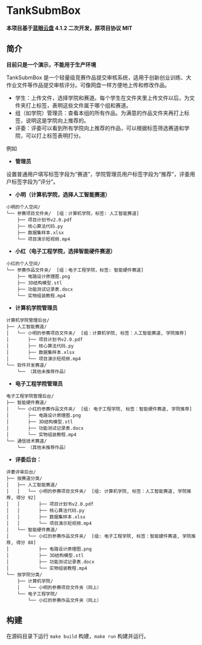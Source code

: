 # TankSubmBox

**本项目基于[蓝眼云盘](https://tank-doc.eyeblue.cn/) 4.1.2 二次开发，原项目协议 MIT**

## 简介 

**目前只是一个演示，不能用于生产环境**

TankSubmBox 是一个轻量级竞赛作品提交审核系统，适用于创新创业训练、大作业文件等作品提交审核评分。可像网盘一样方便地上传和修改作品。

- 学生：上传文件，选择学院和赛道。每个学生在文件夹里上传文件以后，为文件夹打上标签，表明这些文件属于哪个组和赛道。
- 组（如学院）管理员：查看本组的所有作品。为满意的作品文件夹再打上标签，说明这是学院向上推荐的。
- 评委：评委可以看到所有学院向上推荐的作品，可以根据标签筛选赛道和学院，可以打上标签表明打分。

例如
- **管理员**

设置普通用户填写标签字段为“赛道”，学院管理员用户标签字段为“推荐”，评委用户标签字段为“评分”。

- **小明（计算机学院，选择人工智能赛道）**
```
小明的个人空间/
└── 参赛项目文件夹/  [组：计算机学院，标签: 人工智能赛道]
    ├── 项目计划书v2.0.pdf
    ├── 核心算法代码.py
    ├── 数据集样本.xlsx
    └── 项目演示短视频.mp4
```

- **小红（电子工程学院，选择智能硬件赛道）**
```
小红的个人空间/
└── 参赛作品文件夹/  [组：电子工程学院，标签: 智能硬件赛道]
    ├── 电路设计原理图.png
    ├── 3D结构模型.stl
    ├── 功能测试记录表.docx
    └── 实物组装教程.mp4
```


- **计算机学院管理员**
```
计算机学院管理后台/
├── 人工智能赛道/
│   └── 小明的参赛项目文件夹/  [组：计算机学院, 标签：人工智能赛道, 学院推荐]
│       ├── 项目计划书v2.0.pdf
│       ├── 核心算法代码.py
│       ├── 数据集样本.xlsx
│       └── 项目演示短视频.mp4
└── 软件开发赛道/
    └── （其他未推荐作品）
```

- **电子工程学院管理员**
```
电子工程学院管理后台/
├── 智能硬件赛道/
│   └── 小红的参赛作品文件夹/  [组: 电子工程学院, 标签：智能硬件赛道, 学院推荐]
│       ├── 电路设计原理图.png
│       ├── 3D结构模型.stl
│       ├── 功能测试记录表.docx
│       └── 实物组装教程.mp4
└── 通信技术赛道/
    └── （其他未推荐作品）
```

- **评委后台：**

```
评委评审后台/
├── 按赛道分类/
│   ├── 人工智能赛道/
│   │   └── 小明的参赛项目文件夹/  [组: 计算机学院, 标签：人工智能赛道, 学院推荐, 得分 92]
│   │       ├── 项目计划书v2.0.pdf
│   │       ├── 核心算法代码.py
│   │       ├── 数据集样本.xlsx
│   │       └── 项目演示短视频.mp4
│   └── 智能硬件赛道/
│       └── 小红的参赛作品文件夹/  [组: 电子工程学院, 标签：智能硬件赛道, 学院推荐, 得分 88]
│           ├── 电路设计原理图.png
│           ├── 3D结构模型.stl
│           ├── 功能测试记录表.docx
│           └── 实物组装教程.mp4
└── 按学院分类/
    ├── 计算机学院/
    │   └── 小明的参赛项目文件夹（同上）
    └── 电子工程学院/
        └── 小红的参赛作品文件夹（同上）
```

## 构建

在源码目录下运行 `make build` 构建，`make run` 构建并运行。